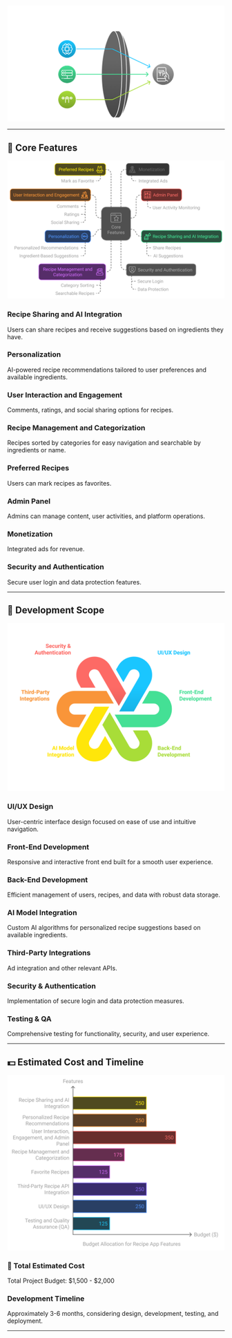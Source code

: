 
![Recipe Sharing and AI Integration](napkin-selection.png)

---

## 📖 Core Features
![Personalization](core_features.png)

### Recipe Sharing and AI Integration
Users can share recipes and receive suggestions based on ingredients they have.


### Personalization
AI-powered recipe recommendations tailored to user preferences and available ingredients.


### User Interaction and Engagement
Comments, ratings, and social sharing options for recipes.

### Recipe Management and Categorization
Recipes sorted by categories for easy navigation and searchable by ingredients or name.

### Preferred Recipes
Users can mark recipes as favorites.

### Admin Panel
Admins can manage content, user activities, and platform operations.

### Monetization
Integrated ads for revenue.

### Security and Authentication
Secure user login and data protection features.

---

## 📐 Development Scope
![User Interaction and Engagement](project-development-breakdown.png)

### UI/UX Design
User-centric interface design focused on ease of use and intuitive navigation.

### Front-End Development
Responsive and interactive front end built for a smooth user experience.

### Back-End Development
Efficient management of users, recipes, and data with robust data storage.

### AI Model Integration
Custom AI algorithms for personalized recipe suggestions based on available ingredients.

### Third-Party Integrations
Ad integration and other relevant APIs.

### Security & Authentication
Implementation of secure login and data protection measures.

### Testing & QA
Comprehensive testing for functionality, security, and user experience.

---

## 💵 Estimated Cost and Timeline

![Recipe Management and Categorization](project-pugedt-distribution.png)
### 📅 Total Estimated Cost
Total Project Budget: $1,500 - $2,000

### Development Timeline
Approximately 3-6 months, considering design, development, testing, and deployment.

---





